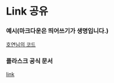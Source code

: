 # Link 공유

### 예시(마크다운은 띄어쓰기가 생명입니다.)
[호연님의 코드](https://github.com/Cloud-is-best-beer/FlaskProject/blob/main/main.py)

### 플라스크 공식 문서
[link](https://flask.palletsprojects.com/en/3.0.x/)

